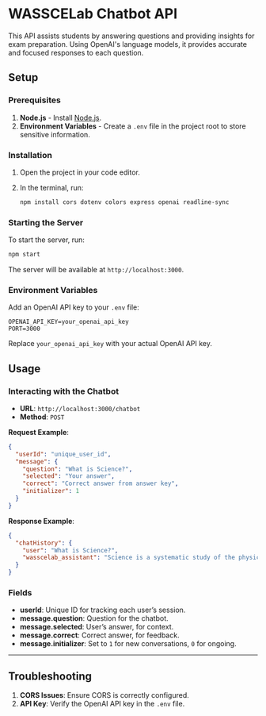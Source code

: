 # WASSCELab Chatbot API

This API assists students by answering questions and providing insights for exam preparation. Using OpenAI's language models, it provides accurate and focused responses to each question.

## Setup

### Prerequisites
1. **Node.js** - Install [Node.js](https://nodejs.org/).
2. **Environment Variables** - Create a `.env` file in the project root to store sensitive information.

### Installation
1. Open the project in your code editor.
2. In the terminal, run:

   ```bash
   npm install cors dotenv colors express openai readline-sync
   ```

### Starting the Server
To start the server, run:

```bash
npm start
```

The server will be available at `http://localhost:3000`.

### Environment Variables
Add an OpenAI API key to your `.env` file:

```env
OPENAI_API_KEY=your_openai_api_key
PORT=3000
```

Replace `your_openai_api_key` with your actual OpenAI API key.

## Usage

### Interacting with the Chatbot

- **URL**: `http://localhost:3000/chatbot`
- **Method**: `POST`

**Request Example**:

```json
{
  "userId": "unique_user_id",
  "message": {
    "question": "What is Science?",
    "selected": "Your answer",
    "correct": "Correct answer from answer key",
    "initializer": 1
  }
}
```

**Response Example**:

```json
{
  "chatHistory": {
    "user": "What is Science?",
    "wasscelab_assistant": "Science is a systematic study of the physical and natural world through observation and experimentation."
  }
}
```

### Fields
- **userId**: Unique ID for tracking each user’s session.
- **message.question**: Question for the chatbot.
- **message.selected**: User’s answer, for context.
- **message.correct**: Correct answer, for feedback.
- **message.initializer**: Set to `1` for new conversations, `0` for ongoing.

---

## Troubleshooting

1. **CORS Issues**: Ensure CORS is correctly configured.
2. **API Key**: Verify the OpenAI API key in the `.env` file.

